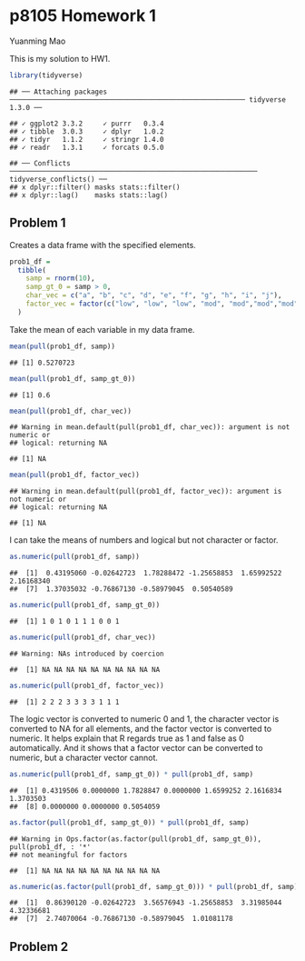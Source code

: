 p8105 Homework 1
================
Yuanming Mao

This is my solution to HW1.

``` r
library(tidyverse)
```

    ## ── Attaching packages ────────────────────────────────────────────────────────── tidyverse 1.3.0 ──

    ## ✓ ggplot2 3.3.2     ✓ purrr   0.3.4
    ## ✓ tibble  3.0.3     ✓ dplyr   1.0.2
    ## ✓ tidyr   1.1.2     ✓ stringr 1.4.0
    ## ✓ readr   1.3.1     ✓ forcats 0.5.0

    ## ── Conflicts ───────────────────────────────────────────────────────────── tidyverse_conflicts() ──
    ## x dplyr::filter() masks stats::filter()
    ## x dplyr::lag()    masks stats::lag()

## Problem 1

Creates a data frame with the specified elements.

``` r
prob1_df = 
  tibble(
    samp = rnorm(10),
    samp_gt_0 = samp > 0,
    char_vec = c("a", "b", "c", "d", "e", "f", "g", "h", "i", "j"),
    factor_vec = factor(c("low", "low", "low", "mod", "mod","mod","mod", "high", "high", "high"))
  )
```

Take the mean of each variable in my data frame.

``` r
mean(pull(prob1_df, samp))
```

    ## [1] 0.5270723

``` r
mean(pull(prob1_df, samp_gt_0))
```

    ## [1] 0.6

``` r
mean(pull(prob1_df, char_vec))
```

    ## Warning in mean.default(pull(prob1_df, char_vec)): argument is not numeric or
    ## logical: returning NA

    ## [1] NA

``` r
mean(pull(prob1_df, factor_vec))
```

    ## Warning in mean.default(pull(prob1_df, factor_vec)): argument is not numeric or
    ## logical: returning NA

    ## [1] NA

I can take the means of numbers and logical but not character or factor.

``` r
as.numeric(pull(prob1_df, samp))
```

    ##  [1]  0.43195060 -0.02642723  1.78288472 -1.25658853  1.65992522  2.16168340
    ##  [7]  1.37035032 -0.76867130 -0.58979045  0.50540589

``` r
as.numeric(pull(prob1_df, samp_gt_0))
```

    ##  [1] 1 0 1 0 1 1 1 0 0 1

``` r
as.numeric(pull(prob1_df, char_vec))
```

    ## Warning: NAs introduced by coercion

    ##  [1] NA NA NA NA NA NA NA NA NA NA

``` r
as.numeric(pull(prob1_df, factor_vec))
```

    ##  [1] 2 2 2 3 3 3 3 1 1 1

The logic vector is converted to numeric 0 and 1, the character vector
is converted to NA for all elements, and the factor vector is converted
to numeric. It helps explain that R regards true as 1 and false as 0
automatically. And it shows that a factor vector can be converted to
numeric, but a character vector cannot.

``` r
as.numeric(pull(prob1_df, samp_gt_0)) * pull(prob1_df, samp)
```

    ##  [1] 0.4319506 0.0000000 1.7828847 0.0000000 1.6599252 2.1616834 1.3703503
    ##  [8] 0.0000000 0.0000000 0.5054059

``` r
as.factor(pull(prob1_df, samp_gt_0)) * pull(prob1_df, samp)
```

    ## Warning in Ops.factor(as.factor(pull(prob1_df, samp_gt_0)), pull(prob1_df, : '*'
    ## not meaningful for factors

    ##  [1] NA NA NA NA NA NA NA NA NA NA

``` r
as.numeric(as.factor(pull(prob1_df, samp_gt_0))) * pull(prob1_df, samp)
```

    ##  [1]  0.86390120 -0.02642723  3.56576943 -1.25658853  3.31985044  4.32336681
    ##  [7]  2.74070064 -0.76867130 -0.58979045  1.01081178

## Problem 2
